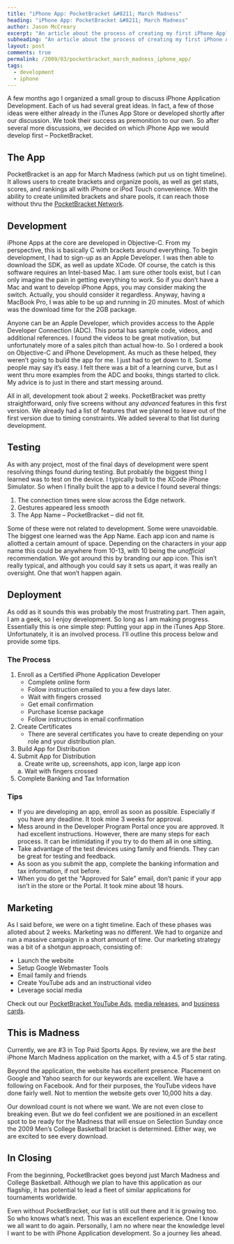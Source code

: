 ```yaml
---
title: "iPhone App: PocketBracket &#8211; March Madness"
heading: "iPhone App: PocketBracket &#8211; March Madness"
author: Jason McCreary
excerpt: "An article about the process of creating my first iPhone Application - PocketBracket: March Madness. I revisit everything from development to marketing, and the story doesn't end there."
subheading: "An article about the process of creating my first iPhone Application - PocketBracket: March Madness. I revisit everything from development to marketing, and the story doesn't end there."
layout: post
comments: true
permalink: /2009/03/pocketbracket_march_madness_iphone_app/
tags:
  - development
  - iphone
---
```

A few months ago I organized a small group to discuss iPhone Application Development. Each of us had several great ideas. In fact, a few of those ideas were either already in the iTunes App Store or developed shortly after our discussion. We took their success as premonition to our own. So after several more discussions, we decided on which iPhone App we would develop first – PocketBracket.

## The App

PocketBracket is an app for March Madness (which put us on tight timeline). It allows users to create brackets and organize pools, as well as get stats, scores, and rankings all with iPhone or iPod Touch convenience. With the ability to create unlimited brackets and share pools, it can reach those without thru the [PocketBracket Network][1].

## Development

iPhone Apps at the core are developed in Objective-C. From my perspective, this is basically C with brackets around everything. To begin development, I had to sign-up as an Apple Developer. I was then able to download the SDK, as well as update XCode. Of course, the catch is this software requires an Intel-based Mac. I am sure other tools exist, but I can only imagine the pain in getting everything to work. So if you don&rsquo;t have a Mac and want to develop iPhone Apps, you may consider making the switch. Actually, you should consider it regardless. Anyway, having a MacBook Pro, I was able to be up and running in 20 minutes. Most of which was the download time for the 2GB package.

Anyone can be an Apple Developer, which provides access to the Apple Developer Connection (ADC). This portal has sample code, videos, and additional references. I found the videos to be great motivation, but unfortunately more of a sales pitch than actual how-to. So I ordered a book on Objective-C and iPhone Development. As much as these helped, they weren&rsquo;t going to build the app for me. I just had to get down to it. Some people may say it&rsquo;s easy. I felt there was a bit of a learning curve, but as I went thru more examples from the ADC and books, things started to click. My advice is to just in there and start messing around.

All in all, development took about 2 weeks. PocketBracket was pretty straightforward, only five screens without any *advanced* features in this first version. We already had a list of features that we planned to leave out of the first version due to timing constraints. We added several to that list during development.

## Testing

As with any project, most of the final days of development were spent resolving things found during testing. But probably the biggest thing I learned was to test on the device. I typically built to the XCode iPhone Simulator. So when I finally built the app to a device I found several things:

1.  The connection times were slow across the Edge network.
2.  Gestures appeared less smooth
3.  The App Name – PocketBracket – did not fit.

Some of these were not related to development. Some were unavoidable. The biggest one learned was the App Name. Each app icon and name is allotted a certain amount of space. Depending on the characters in your app name this could be anywhere from 10-13, with 10 being the *unofficial* recommendation. We got around this by branding our app icon. This isn&rsquo;t really typical, and although you could say it sets us apart, it was really an oversight. One that won&rsquo;t happen again.

## Deployment

As odd as it sounds this was probably the most frustrating part. Then again, I am a geek, so I enjoy development. So long as I am making progress. Essentially this is one simple step: Putting your app in the iTunes App Store. Unfortunately, it is an involved process. I&rsquo;ll outline this process below and provide some tips.

### The Process

1.  Enroll as a Certified iPhone Application Developer 
    *   Complete online form
    *   Follow instruction emailed to you a few days later.
    *   Wait with fingers crossed
    *   Get email confirmation
    *   Purchase license package
    *   Follow instructions in email confirmation
2.  Create Certificates 
    *   There are several certificates you have to create depending on your role and your distribution plan.
3.  Build App for Distribution
4.  Submit App for Distribution  
    a. Create write up, screenshots, app icon, large app icon  
    a. Wait with fingers crossed
5.  Complete Banking and Tax Information

### Tips

*   If you are developing an app, enroll as soon as possible. Especially if you have any deadline. It took mine 3 weeks for approval.
*   Mess around in the Developer Program Portal once you are approved. It had excellent instructions. However, there are many steps for each process. It can be intimidating if you try to do them all in one sitting.
*   Take advantage of the test devices using family and friends. They can be great for testing and feedback.
*   As soon as you submit the app, complete the banking information and tax information, if not before.
*   When you do get the "Approved for Sale" email, don&rsquo;t panic if your app isn&rsquo;t in the store or the Portal. It took mine about 18 hours.

## Marketing

As I said before, we were on a tight timeline. Each of these phases was alloted about 2 weeks. Marketing was no different. We had to organize and run a massive campaign in a short amount of time. Our marketing strategy was a bit of a shotgun approach, consisting of:

*   Launch the website
*   Setup Google Webmaster Tools
*   Email family and friends
*   Create YouTube ads and an instructional video
*   Leverage social media

Check out our [PocketBracket YouTube Ads][2], [media releases][3], and [business cards][4].

## This is Madness

Currently, we are #3 in Top Paid Sports Apps. By review, we are the *best* iPhone March Madness application on the market, with a 4.5 of 5 star rating.

Beyond the application, the website has excellent presence. Placement on Google and Yahoo search for our keywords are excellent. We have a following on Facebook. And for their purposes, the YouTube videos have done fairly well. Not to mention the website gets over 10,000 hits a day.

Our download count is not where we want. We are not even close to breaking even. But we do feel confident we are positioned in an excellent spot to be ready for the Madness that will ensue on Selection Sunday once the 2009 Men&rsquo;s College Basketball bracket is determined. Either way, we are excited to see every download.

## In Closing

From the beginning, PocketBracket goes beyond just March Madness and College Basketball. Although we plan to have this application as our flagship, it has potential to lead a fleet of similar applications for tournaments worldwide.

Even without PocketBracket, our list is still out there and it is growing too. So who knows what&rsquo;s next. This was an excellent experience. One I know we all want to do again. Personally, I am no where near the knowledge level I want to be with iPhone Application development. So a journey lies ahead.

 [1]: http://www.pocketbracket.com
 [2]: http://www.youtube.com/user/pocketbracket
 [3]: http://www.pocketbracket.com/media
 [4]: http://www.pocketbracket.com/about
